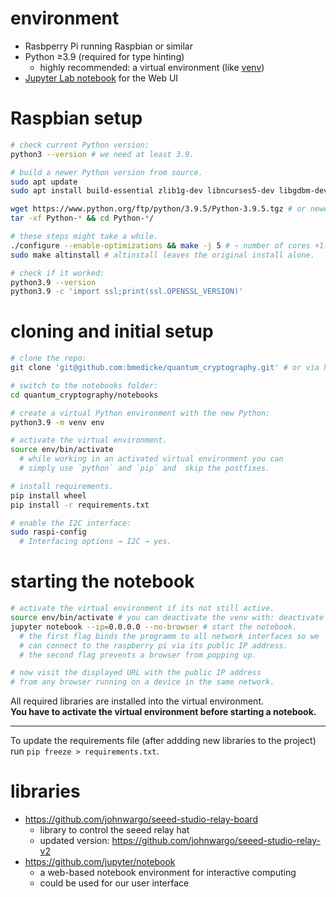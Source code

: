 # environment

* Rasbperry Pi running Raspbian or similar
* Python  ≥3.9 (required for type hinting)
  * highly recommended: a virtual environment (like [venv](https://docs.python.org/3/library/venv.html))
* [Jupyter Lab notebook](https://jupyter.org/) for the Web UI

# Raspbian setup

```sh
# check current Python version:
python3 --version # we need at least 3.9.

# build a newer Python version from source.
sudo apt update
sudo apt install build-essential zlib1g-dev libncurses5-dev libgdbm-dev libssl-dev libffi-dev libsqlite3-dev

wget https://www.python.org/ftp/python/3.9.5/Python-3.9.5.tgz # or newer.
tar -xf Python-* && cd Python-*/

# these steps might take a while.
./configure --enable-optimizations && make -j 5 # ~ number of cores +1.
sudo make altinstall # altinstall leaves the original install alone.

# check if it worked:
python3.9 --version
python3.9 -c 'import ssl;print(ssl.OPENSSL_VERSION)'
```

# cloning and initial setup

```sh
# clone the repo:
git clone 'git@github.com:bmedicke/quantum_cryptography.git' # or via https.

# switch to the notebooks folder:
cd quantum_cryptography/notebooks

# create a virtual Python environment with the new Python:
python3.9 -m venv env

# activate the virtual environment.
source env/bin/activate
  # while working in an activated virtual environment you can
  # simply use `python` and `pip` and  skip the postfixes.

# install requirements.
pip install wheel
pip install -r requirements.txt

# enable the I2C interface:
sudo raspi-config
  # Interfacing options → I2C → yes.
```

# starting the notebook

```sh
# activate the virtual environment if its not still active.
source env/bin/activate # you can deactivate the venv with: deactivate
jupyter notebook --ip=0.0.0.0 --no-browser # start the notebook.
  # the first flag binds the programm to all network interfaces so we
  # can connect to the raspberry pi via its public IP address.
  # the second flag prevents a browser from popping up.

# now visit the displayed URL with the public IP address
# from any browser running on a device in the same network.
```

All required libraries are installed into the virtual environment.<br>
**You have to activate the virtual environment before starting a notebook.**

---

To update the requirements file (after addding new libraries to the project)
run `pip freeze > requirements.txt`.

# libraries

* https://github.com/johnwargo/seeed-studio-relay-board
  * library to control the seeed relay hat
  * updated version: https://github.com/johnwargo/seeed-studio-relay-v2
* https://github.com/jupyter/notebook
  * a web-based notebook environment for interactive computing
  * could be used for our user interface
